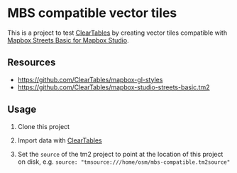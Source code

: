 # MBS compatible vector tiles

This is a project to test [ClearTables](https://github.com/ClearTables/ClearTables) by creating vector tiles compatible with [Mapbox Streets Basic for Mapbox Studio](https://github.com/ClearTables/mapbox-studio-streets-basic.tm2).

## Resources
* https://github.com/ClearTables/mapbox-gl-styles
* https://github.com/ClearTables/mapbox-studio-streets-basic.tm2

## Usage

1. Clone this project

2. Import data with [ClearTables](https://github.com/ClearTables/ClearTables)

3. Set the `source` of the tm2 project to point at the location of this project on disk, e.g. `source: "tmsource:///home/osm/mbs-compatible.tm2source"`
